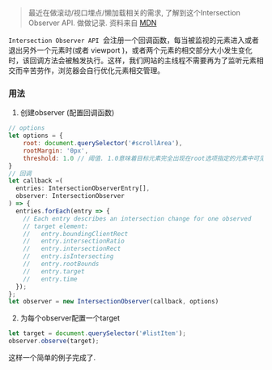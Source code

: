 > 最近在做滚动/视口埋点/懒加载相关的需求, 了解到这个Intersection Observer API. 做做记录.
> 资料来自 [MDN](https://developer.mozilla.org/zh-CN/docs/Web/API/Intersection_Observer_API)


`Intersection Observer API`  会注册一个回调函数，每当被监视的元素进入或者退出另外一个元素时(或者 viewport )，或者两个元素的相交部分大小发生变化时，该回调方法会被触发执行。这样，我们网站的主线程不需要再为了监听元素相交而辛苦劳作，浏览器会自行优化元素相交管理。

### 用法

1. 创建observer (配置回调函数)
```javascript
// options
let options = {
    root: document.querySelector('#scrollArea'), 
    rootMargin: '0px', 
    threshold: 1.0 // 阈值. 1.0意味着目标元素完全出现在root选项指定的元素中可见时，回调函数将会被执行。
}
// 回调
let callback =(
  entries: IntersectionObserverEntry[], 
  observer: IntersectionObserver
) => { 
  entries.forEach(entry => {
    // Each entry describes an intersection change for one observed
    // target element:
    //   entry.boundingClientRect
    //   entry.intersectionRatio
    //   entry.intersectionRect
    //   entry.isIntersecting
    //   entry.rootBounds
    //   entry.target
    //   entry.time
  });
};
let observer = new IntersectionObserver(callback, options)
```

2. 为每个observer配置一个target
```javascript
let target = document.querySelector('#listItem');
observer.observe(target);
```
这样一个简单的例子完成了.
